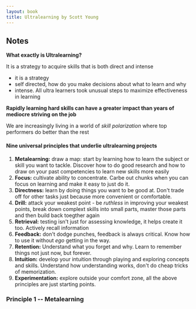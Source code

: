 ```yaml
---
layout: book
title: Ultralearning by Scott Young
---
```




## Notes

**What exactly is Ultralearning?**

It is a strategy to acquire skills that is both direct and intense
- it is a strategy
- self directed, how do you make decisions about what to learn and why
- intense. All ultra learners took unusual steps to maximize effectiveness in learning

**Rapidly learning hard skills can have a greater impact than years of mediocre striving on the job**

We are increasingly living in a world of _skill polarization_ where top performers do better than the rest

#### Nine universal principles that underlie ultralearning projects
1. **Metalearning:** draw a map: start by learning how to learn the subject or skill you want to tackle. Discover how to do good research and how to draw on your past competencies to learn new skills more easily
2. **Focus:** cultivate ability to concentrate. Carbe out chunks when you can focus on learning and make it easy to just do it.
3. **Directness:** learn by doing things you want to be good at. Don't trade off for other tasks just because more convenient or comfortable.
4. **Drill:** attack your weakest point - be _ruthless_ in improving your weakest points, break down complext skills into small parts, master those parts and then build back toegther again
5. **Retrieval:** testing isn't just for assessing knowledge, it helps create it too. Actively recall information
6. **Feedback:** don't dodge punches, feedback is always critical. Know how to use it without _ego_ getting in the way.
7. **Retention:** Understand what you forget and why. Learn to remember things not just now, but forever.
8. **Intuition:** develop your intuition through playing and exploring concepts and skills. Understand how understanding works, don't do cheap tricks of memorization.
9. **Experimentation:** explore outside your comfort zone, all the above principles are just starting points.

### Principle 1 -- Metalearning

